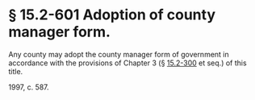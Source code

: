 # § 15.2-601 Adoption of county manager form.

<p>Any county may adopt the county manager form of government in accordance with the provisions of Chapter 3 (§ <a href='http://law.lis.virginia.gov/vacode/15.2-300/'>15.2-300</a> et seq.) of this title.</p><p>1997, c. 587.</p>